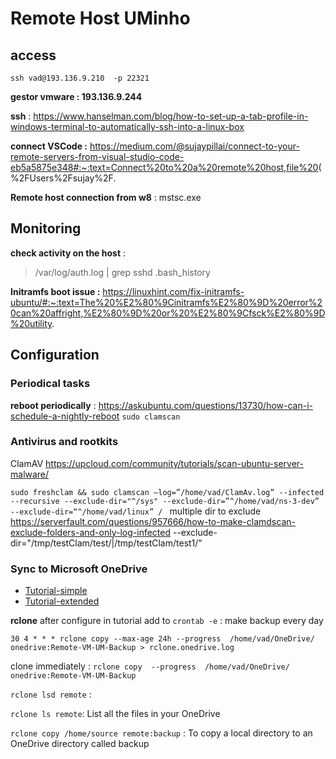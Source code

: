 # Remote Host UMinho

## access 
`ssh vad@193.136.9.210  -p 22321`

**gestor vmware : 193.136.9.244**

**ssh** : <https://www.hanselman.com/blog/how-to-set-up-a-tab-profile-in-windows-terminal-to-automatically-ssh-into-a-linux-box>

**connect VSCode :** <https://medium.com/@sujaypillai/connect-to-your-remote-servers-from-visual-studio-code-eb5a5875e348#:~:text=Connect%20to%20a%20remote%20host,file%20>(%2FUsers%2Fsujay%2F.

**Remote host connection from w8** : mstsc.exe

## Monitoring 

**check activity on the host** :
> /var/log/auth.log | grep sshd
> .bash\_history

**Initramfs boot issue :**
<https://linuxhint.com/fix-initramfs-ubuntu/#:~:text=The%20%E2%80%9Cinitramfs%E2%80%9D%20error%20can%20affright,%E2%80%9D%20or%20%E2%80%9Cfsck%E2%80%9D%20utility>.

## Configuration 

### Periodical tasks 
**reboot periodically** : <https://askubuntu.com/questions/13730/how-can-i-schedule-a-nightly-reboot>
`sudo clamscan `

### Antivirus and rootkits  
ClamAV <https://upcloud.com/community/tutorials/scan-ubuntu-server-malware/>

`sudo freshclam && sudo clamscan –log=”/home/vad/ClamAv.log” --infected --recursive --exclude-dir="^/sys" --exclude-dir=”^/home/vad/ns-3-dev”  --exclude-dir=“^/home/vad/linux” /
`
multiple dir to exclude <https://serverfault.com/questions/957666/how-to-make-clamdscan-exclude-folders-and-only-log-infected>
--exclude-dir="/tmp/testClam/test/|/tmp/testClam/test1/"

### Sync to Microsoft OneDrive
- [Tutorial-simple](https://itsfoss.com/use-onedrive-linux-rclone/)
- [Tutorial-extended](https://rclone.org/onedrive/)

**rclone**
after configure in tutorial add to `crontab -e` : make backup every day 

`
30 4 * * * rclone copy --max-age 24h --progress  /home/vad/OneDrive/ onedrive:Remote-VM-UM-Backup > rclone.onedrive.log
`

clone immediately : 
`rclone copy  --progress  /home/vad/OneDrive/ onedrive:Remote-VM-UM-Backup`

`rclone lsd remote` :

`rclone ls remote`:  List all the files in your OneDrive

`rclone copy /home/source remote:backup` : To copy a local directory to an OneDrive directory called backup


